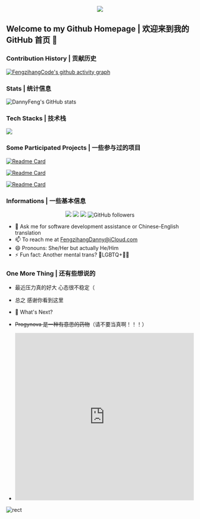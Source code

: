 <p align='center'>
    <img src="https://capsule-render.vercel.app/api?type=waving&color=auto&height=300&section=header&text=Hi%20there%20👋&fontSize=90&animation=fadeIn&fontAlignY=38&desc=Amour%20de%20Chine&descAlignY=51&descAlign=62"/>
</p>

## Welcome to my Github Homepage | 欢迎来到我的 GitHub 首页 🎉

### Contribution History | 贡献历史
[![FengzihangCode's github activity graph](https://github-readme-activity-graph.vercel.app/graph?username=FengzihangCode&theme=github-compact)](https://github.com/ashutosh00710/github-readme-activity-graph)

### Stats | 统计信息
![DannyFeng's GitHub stats](https://github-readme-stats-fengzihangcodes-projects.vercel.app/api?username=FengzihangCode&count_private=true&show_icons=true&theme=dracula)

### Tech Stacks | 技术栈
<img src="https://skillicons.dev/icons?i=git,c,cpp,cs,swift,py,java,kotlin,js,ts,vue,dotnet,md,powershell,eclipse,androidstudio,idea,visualstudio,vscode,cloudflare,azure,vercel,apple,windows,linux,ubuntu" />

### Some Participated Projects | 一些参与过的项目
[![Readme Card](https://github-readme-stats-fengzihangcodes-projects.vercel.app/api/pin/?username=Darock-Studio&repo=Darock-Bili)](https://github.com/Darock-Studio/Darock-Bili)

[![Readme Card](https://github-readme-stats-fengzihangcodes-projects.vercel.app/api/pin/?username=ClassIsland&repo=ClassIsland)](https://github.com/ClassIsland/ClassIsland)

[![Readme Card](https://github-readme-stats-fengzihangcodes-projects.vercel.app/api/pin/?username=Groupguanfang&repo=arkTS)](https://github.com/Groupguanfang/arkTS)

### Informations | 一些基本信息
<p align="center">
    <a href="https://github.com/FengzihangCode"><img src="https://img.shields.io/badge/GitHub-FengzihangCode-blue?logo=github" /></a>
    <a href="https://space.bilibili.com/77079756"><img src="https://img.shields.io/badge/哔哩哔哩-DannyFenggggg-pink?logo=bilibili" /></a>
    <img src="https://komarev.com/ghpvc/?username=FengzihangCode" />
    <img alt="GitHub followers" src="https://img.shields.io/github/followers/fengzihangcode">
</p>

- 💬 Ask me for software development assistance or Chinese-English translation
- 📫 To reach me at FengzihangDanny@iCloud.com
- 😄 Pronouns: She/Her but actually He/Him
- ⚡ Fun fact: Another mental trans? 🌈LGBTQ+🏳‍🌈

### One More Thing | 还有些想说的
- 最近压力真的好大 心态很不稳定（
- 总之 感谢你看到这里
- 🎇 What's Next?

- ~~Progynova 是一种有意思的药物~~（请不要当真啊！！！）

- <iframe allow="autoplay *; encrypted-media *;" frameborder="0" height="450" style="width:100%;max-width:660px;overflow:hidden;background:transparent;" sandbox="allow-forms allow-popups allow-same-origin allow-scripts allow-storage-access-by-user-activation allow-top-navigation-by-user-activation" src="https://embed.music.apple.com/cn/playlist/dannyfengzihang%E5%96%9C%E6%AC%A2%E7%9A%84%E9%9F%B3%E4%B9%90/pl.u-qxylEMJF348P7ZG"></iframe>

![rect](https://capsule-render.vercel.app/api?type=rect&color=gradient&text=%20%20Me?%20%20&fontAlign=30&fontSize=30&textBg=true&desc=Code%20for%20I%20need,%20contribute%20for%20I%20love.&descAlign=60&descAlignY=50)
